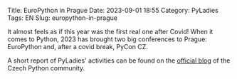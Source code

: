 Title: EuroPython in Prague
Date: 2023-09-01 18:55
Category: PyLadies
Tags: EN
Slug: europython-in-prague

It almost feels as if this year was the first real one after Covid! 
When it comes to Python, 2023 has brought two big conferences to Prague: EuroPython and, after a covid break, PyCon CZ.

A short report of PyLadies' activities can be found on the [official blog](https://blog.python.cz/pyladies-byly-jsme-na-europythonu) of the Czech Python community.
